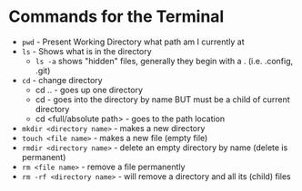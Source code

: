 # Commands for the Terminal

- `pwd` - Present Working Directory what path am I currently at
- `ls` - Shows what is in the directory
    - `ls -a` shows "hidden" files, generally they begin with a . (i.e. .config, .git)
- `cd` - change directory
    - cd .. - goes up one directory
    - cd <directory name> - goes into the directory by name BUT must be a child of current directory
    - cd <full/absolute path> - goes to the path location 
- `mkdir <directory name>` - makes a new directory
- `touch <file name>` - makes a new file (empty file)
- `rmdir <directory name>` - delete an empty directory by name (delete is permanent)
- `rm <file name>` - remove a file permanently
- `rm -rf <directory name>` - will remove a directory and all its (child) files 


